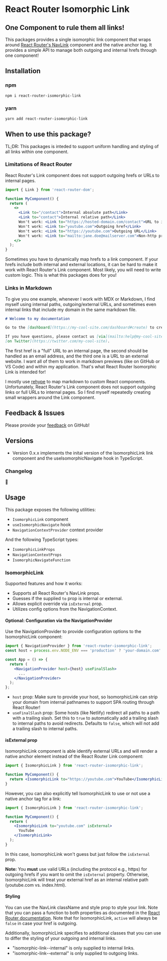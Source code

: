 # React Router Isomorphic Link

## One Component to rule them all links!

This packages provides a single isomorphic link component that wraps around [React Router's NavLink](https://v5.reactrouter.com/web/api/NavLink) component and the native anchor tag. It provides a simple API to manage both outgoing and internal hrefs through one component!

## Installation

### npm

```bash
npm i react-router-isomorphic-link
```

### yarn

```bash
yarn add react-router-isomorphic-link
```

## When to use this package?

TL;DR: This packages is inteded to support uniform handling and styling of all links within one component.

### Limitations of React Router

React Router's Link component does not support outgoing hrefs or URLs to internal pages.

```jsx
import { Link } from 'react-router-dom';

function MyComponent() {
  return (
    <>
      <Link to="/contact">Internal absolute path</Link>
      <Link to="contact">Internal relative path</Link>
      Won't work: <Link to="https://hosted-domain.com/contact">URL to internal absolute path</Link>
      Won't work: <Link to="youtube.com">Outgoing href</Link>
      Won't work: <Link to="https://youtube.com">Outgoing URL</Link>
      Won't work: <Link to="mailto:jane.doe@mailserver.com">Non-http protocol href</Link>
    </>
  );
}
```

Sometimes you have to dynamically map hrefs to a link component. If your hrefs include both internal and external locations, it can be hard to make it work with React Router's Link component. Most likely, you will need to write custom logic. This is what this packages does for you!

### Links in Markdown

To give you one example, whenever I work with MDX or Markdown, I find myself using internal paths, outgoing/external URLs, and sometimes even internal links that include my domain in the same markdown file.

```markdown
# Welcome to my documentation

Go to the [dashboard](https://my-cool-site.com/dashboard#create) to create a new project.

If you have questions, please contact us [via](mailto:help@my-cool-site.com) or
[on Twitter](https://twitter.com/my-cool-site).
```

The first href is a "full" URL to an internal page, the second should be handled as an email address, and the third one is a URL to an external website. I want all of them to work in markdown previews (like on GitHub or VS Code) and within my application. That's what React Router Isomorphic Link is intended for!

I mostly use [rehype](https://www.npmjs.com/package/rehype) to map markdown to custom React components. Unfortunately, React Router's Link component does not support outgoing links or full URLs to internal pages. So I find myself repeatedly creating small wrappers around the Link component.

## Feedback & Issues

Please provide your [feedback](https://github.com/andrelandgraf/react-router-isomorphic-link/issues) on GitHub!

## Versions

- Version 0.x.x implements the inital version of the IsomorphicLink link component and the useIsomorphicNavigate hook in TypeScript.

### Changelog

👀

## Usage

This package exposes the following utilities:

- `IsomorphicLink` component
- `useIsomorphicNavigate` hook
- `NavigationContextProvider` context provider

And the following TypeScript types:

- `IsomorphicLinkProps`
- `NavigationContextProps`
- `IsomorphicNavigateFunction`

### IsomorphicLink

Supported features and how it works:

- Supports all React Router's NavLink props.
- Guesses if the supplied `to` prop is internal or external.
- Allows explicit override via `isExternal` prop.
- Utilizes config options from the NavigationContext.

#### Optional: Configuration via the NavigationProvider

Use the NavigationProvider to provide configuration options to the IsomorphicLink component:

```jsx
import { NavigationProvider } from 'react-router-isomorphic-link';
const host = process.env.NODE_ENV === 'production' ? 'your-domain.com' : 'localhost:3000';

const App = () => {
  return (
    <NavigationProvider host={host} useFinalSlash>
      ...
    </NavigationProvider>
  );
};
```

- `host` prop: Make sure to provide your host, so IsomorphicLink can strip your domain from internal pathnames to support SPA routing through React Router!
- `useFinalSlash` prop: Some hosts (like Netlify) redirect all paths to a path with a trailing slash. Set this to `true` to automatically add a trailing slash to internal paths to avoid redirects. Defaults to `false`, which will not add a trailing slash to internal paths.

#### isExternal prop

IsomorphicLink component is able identify external URLs and will render a native anchor element instead of the React Router Link component:

```jsx
import { IsomorphicLink } from 'react-router-isomorphic-link';

function MyComponent() {
  return <IsomorphicLink to="https://youtube.com">YouTube</IsomorphicLink>;
}
```

However, you can also explicitly tell IsomorphicLink to use or not use a native anchor tag for a link:

```jsx
import { IsomorphicLink } from 'react-router-isomorphic-link';

function MyComponent() {
  return (
    <IsomorphicLink to="youtube.com" isExternal>
      YouTube
    </IsomorphicLink>
  );
}
```

In this case, IsomorphicLink won't guess but just follow the `isExternal` prop.

**Note:** You **must** use valid URLs (including the protocol e.g., https) for outgoing hrefs if you want to omit the `isExternal` property. Otherwise, IsomorphicLink will treat your external href as an internal relative path (youtube.com vs. index.html).

#### Styling

You can use the NavLink className and style prop to style your link. Note that you can pass a function to both properties as documented in the [React Router documentation](https://v5.reactrouter.com/web/api/NavLink/classname-string-func). Note that for IsomorphicLink, `active` will always be `false` in case your href is outgoing.

Additionally, IsomorphicLink specifies to additional classes that you can use to differ the styling of your outgoing and internal links.

- "isomorphic-link--internal" is only supplied to internal links.
- "isomorphic-link--external" is only supplied to outgoing links.
